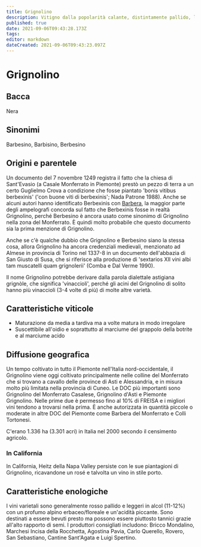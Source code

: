 ```yaml
---
title: Grignolino
description: Vitigno dalla popolarità calante, distintamente pallido, leggero, specialità locale (antica) del Monferrato.
published: true
date: 2021-09-06T09:43:28.173Z
tags: 
editor: markdown
dateCreated: 2021-09-06T09:43:23.097Z
---
```


# Grignolino

## Bacca
Nera
## Sinonimi
Barbesino, Barbisino, Berbesino

## Origini e parentele
Un documento del 7 novembre 1249 registra il fatto che la chiesa di Sant'Evasio (a Casale Monferrato in Piemonte) prestò un pezzo di terra a un certo Guglielmo Crova a condizione che fosse piantato 'bonis vitibus berbexinis' ('con buone viti di berbexinis'; Nada Patrone 1988). Anche se alcuni autori hanno identificato Berbexinis con [Barbera](/vitigni/bacca-nera/barbera), la maggior parte degli ampelografi concorda sul fatto che Berbexinis fosse in realtà Grignolino, perché Berbesino è ancora usato come sinonimo di Grignolino nella zona del Monferrato. È quindi molto probabile che questo documento sia la prima menzione di Grignolino.

Anche se c'è qualche dubbio che Grignolino e Berbesino siano la stessa cosa, allora Grignolino ha ancora credenziali medievali, menzionato ad Almese in provincia di Torino nel 1337-8 in un documento dell'abbazia di San Giusto di Susa, che si riferisce alla produzione di 'sextarios XII vini albi tam muscatelli quam grignolerii' (Comba e Dal Verme 1990).

Il nome Grignolino potrebbe derivare dalla parola dialettale astigiana grignòle, che significa 'vinaccioli', perché gli acini del Grignolino di solito hanno più vinaccioli (3-4 volte di più) di molte altre varietà.

## Caratteristiche viticole
- Maturazione da media a tardiva ma a volte matura in modo irregolare
- Suscettibile all'oidio e soprattutto al marciume del grappolo della botrite e al marciume acido

## Diffusione geografica
Un tempo coltivato in tutto il Piemonte nell'Italia nord-occidentale, il Grignolino viene oggi coltivato principalmente nelle colline del Monferrato che si trovano a cavallo delle province di Asti e Alessandria, e in misura molto più limitata nella provincia di Cuneo. Le DOC più importanti sono Grignolino del Monferrato Casalese, Grignolino d'Asti e Piemonte Grignolino. Nelle prime due è permesso fino al 10% di FREISA e i migliori vini tendono a trovarsi nella prima. È anche autorizzata in quantità piccole o moderate in altre DOC del Piemonte come Barbera del Monferrato e Colli Tortonesi.

C'erano 1.336 ha (3.301 acri) in Italia nel 2000 secondo il censimento agricolo.

### In California

In California, Heitz della Napa Valley persiste con le sue piantagioni di Grignolino, ricavandone un rosé e talvolta un vino in stile porto.

## Caratteristiche enologiche
I vini varietali sono generalmente rosso pallido e leggeri in alcol (11-12%) con un profumo alpino erbaceo/floreale e un'acidità piccante. Sono destinati a essere bevuti presto ma possono essere piuttosto tannici grazie all'alto rapporto di semi. I produttori consigliati includono: Bricco Mondalino, Marchesi Incisa della Rocchetta, Agostina Pavia, Carlo Querello, Rovero, San Sebastiano, Cantine Sant'Agata e Luigi Spertino.